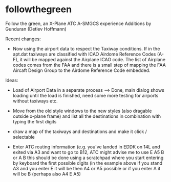 # followthegreen
Follow the green, an X-Plane ATC A-SMGCS experience
Additions by Gunduran (Detlev Hoffmann)

Recent changes:
* Now using the airport data to respect the Taxiway conditions. 
  If in the apt.dat taxiways are classified with ICAO Airdome Reference Codes (A-F), it will be mapped against the Airplane ICAO code. 
  The list of Airplane codes comes from the FAA and there is a small step of mapping the FAA Aircaft Design Group to the Airdome Reference Code embedded.

Ideas:
* Load of Airport Data in a separate process ==> Done, main dialog shows loading until the load is finished, need some more testing for airports without taxiways etc.
  
* Move from the old style windows to the new styles (also dragable outside x-plane frame) and list all the destinations in combination with typing the first digits

* draw a map of the taxiways and destinations and make it click / selectable 

* Enter ATC routing information (e.g. you've landed in EDDK on 14L and exited via A3 and want to go to B12, ATC might advise me to use E A5 B or A B
  this should be done using a scratchpad where you start entering by keyboard the first possible digits (in the example above if you stand A3 and you enter E it will be 
  then A4 or A5 possible or if you enter A it will be B (perhaps also A4 E A5) 
